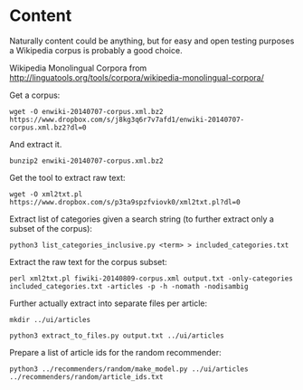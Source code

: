 # Content

Naturally content could be anything, but for easy and open testing purposes a
Wikipedia corpus is probably a good choice.

Wikipedia Monolingual Corpora from
http://linguatools.org/tools/corpora/wikipedia-monolingual-corpora/

Get a corpus:

`wget -O enwiki-20140707-corpus.xml.bz2 https://www.dropbox.com/s/j8kg3q6r7v7afd1/enwiki-20140707-corpus.xml.bz2?dl=0`

And extract it.

`bunzip2 enwiki-20140707-corpus.xml.bz2`

Get the tool to extract raw text:

`wget -O xml2txt.pl https://www.dropbox.com/s/p3ta9spzfviovk0/xml2txt.pl?dl=0`

Extract list of categories given a search string (to further extract only a subset of the corpus):

`python3 list_categories_inclusive.py <term> > included_categories.txt`

Extract the raw text for the corpus subset:

`perl xml2txt.pl fiwiki-20140809-corpus.xml output.txt -only-categories included_categories.txt -articles -p -h -nomath -nodisambig`

Further actually extract into separate files per article:

`mkdir ../ui/articles`

`python3 extract_to_files.py output.txt ../ui/articles`

Prepare a list of article ids for the random recommender:

`python3 ../recommenders/random/make_model.py ../ui/articles ../recommenders/random/article_ids.txt`
